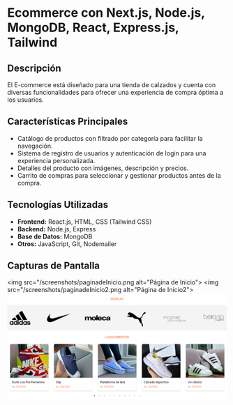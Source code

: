 # Ecommerce con Next.js, Node.js, MongoDB, React, Express.js, Tailwind
## Descripción
 El E-commerce está diseñado para una tienda de calzados y cuenta con diversas funcionalidades para ofrecer una experiencia de compra óptima a los usuarios.

## Características Principales

- Catálogo de productos con filtrado por categoría para facilitar la navegación.
- Sistema de registro de usuarios y autenticación de login para una experiencia personalizada.
- Detalles del producto con imágenes, descripción y precios.
- Carrito de compras  para seleccionar y gestionar productos antes de la compra.


## Tecnologías Utilizadas

- **Frontend:** React.js, HTML, CSS (Tailwind CSS)
- **Backend:** Node.js, Express
- **Base de Datos:** MongoDB
- **Otros:** JavaScript, Git, Nodemailer

## Capturas de Pantalla
<img src="/screenshots/paginadeInicio.png alt="Página de Inicio"> 
<img src="/screenshots/paginadeInicio2.png alt="Página de Inicio2">
![Página de inicio](screenshots/paginadeInicio2.png)


